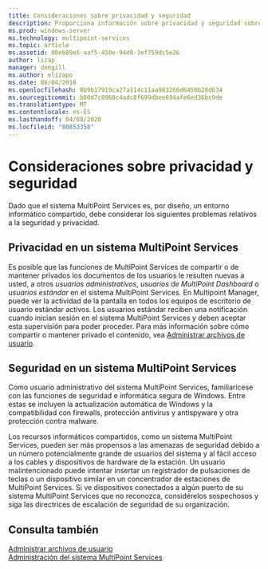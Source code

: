```yaml
---
title: Consideraciones sobre privacidad y seguridad
description: Proporciona información sobre privacidad y seguridad sobre Multipoint Services
ms.prod: windows-server
ms.technology: multipoint-services
ms.topic: article
ms.assetid: 00eb89e5-aaf5-450e-94d8-3ef759dc5e26
author: lizap
manager: dongill
ms.author: elizapo
ms.date: 08/04/2016
ms.openlocfilehash: 0b9b17919ca27a114c11aa903266d6450b28d634
ms.sourcegitcommit: b00d7c8968c4adc8f699dbee694afe6ed36bc9de
ms.translationtype: MT
ms.contentlocale: es-ES
ms.lasthandoff: 04/08/2020
ms.locfileid: "80853358"
---
```

# <a name="privacy-and-security-considerations"></a>Consideraciones sobre privacidad y seguridad
Dado que el sistema MultiPoint Services es, por diseño, un entorno informático compartido, debe considerar los siguientes problemas relativos a la seguridad y privacidad.  
  
## <a name="privacy-in-a-multipoint-services-system"></a>Privacidad en un sistema MultiPoint Services  
Es posible que las funciones de MultiPoint Services de compartir o de mantener privados los documentos de los usuarios le resulten nuevas a usted, a otros *usuarios administrativos*, *usuarios de MultiPoint Dashboard* o *usuarios estándar* en el sistema MultiPoint Services. En Multipoint Manager, puede ver la actividad de la pantalla en todos los equipos de escritorio de usuario estándar activos. Los usuarios estándar reciben una notificación cuando inician sesión en el sistema MultiPoint Services y deben aceptar esta supervisión para poder proceder. Para más información sobre cómo compartir o mantener privado el contenido, vea [Administrar archivos de usuario](Manage-User-Files.md).  
  
## <a name="security-in-a-multipoint-services-system"></a>Seguridad en un sistema MultiPoint Services  
Como usuario administrativo del sistema MultiPoint Services, familiarícese con las funciones de seguridad e informática segura de Windows. Entre estas se incluyen la actualización automática de Windows y la compatibilidad con firewalls, protección antivirus y antispyware y otra protección contra malware.   
  
Los recursos informáticos compartidos, como un sistema MultiPoint Services, pueden ser más propensos a las amenazas de seguridad debido a un número potencialmente grande de usuarios del sistema y al fácil acceso a los cables y dispositivos de hardware de la estación. Un usuario malintencionado puede intentar insertar un registrador de pulsaciones de teclas o un dispositivo similar en un concentrador de estaciones de MultiPoint Services. Si ve dispositivos conectados a algún puerto de su sistema MultiPoint Services que no reconozca, considérelos sospechosos y siga las directrices de escalación de seguridad de su organización.  
  
## <a name="see-also"></a>Consulta también  
[Administrar archivos de usuario](Manage-User-Files.md)  
[Administración del sistema MultiPoint Services](Managing-Your-MultiPoint-Services-System.md)
